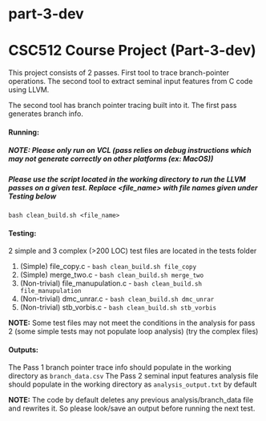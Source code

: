 # part-3-dev
 
# CSC512 Course Project (Part-3-dev)
This project consists of 2 passes. First tool to trace branch-pointer operations. The second tool to extract seminal input features from C code using LLVM.

The second tool has branch pointer tracing built into it. The first pass generates branch info.

#### Running:

##### NOTE: Please only run on VCL (pass relies on debug instructions which may not generate correctly on other platforms (ex: MacOS))

##### Please use the script located in the working directory to run the LLVM passes on a given test. Replace \<file_name\> with file names given under Testing below
`bash clean_build.sh <file_name>`

#### Testing:

2 simple and 3 complex (>200 LOC) test files are located in the tests folder
1. (Simple) file_copy.c - `bash clean_build.sh file_copy`
2. (Simple) merge_two.c - `bash clean_build.sh merge_two`
3. (Non-trivial) file_manupulation.c - `bash clean_build.sh file_manupulation`
4. (Non-trivial) dmc_unrar.c - `bash clean_build.sh dmc_unrar`
5. (Non-trivial) stb_vorbis.c - `bash clean_build.sh stb_vorbis`

**NOTE:** Some test files may not meet the conditions in the analysis for pass 2 (some simple tests may not populate loop analysis) (try the complex files)

#### Outputs:
The Pass 1 branch pointer trace info should populate in the working directory as `branch_data.csv`
The Pass 2 seminal input features analysis file should populate in the working directory as `analysis_output.txt` by default

**NOTE:** The code by default deletes any previous analysis/branch_data file and rewrites it. So please look/save an output before running the next test.
